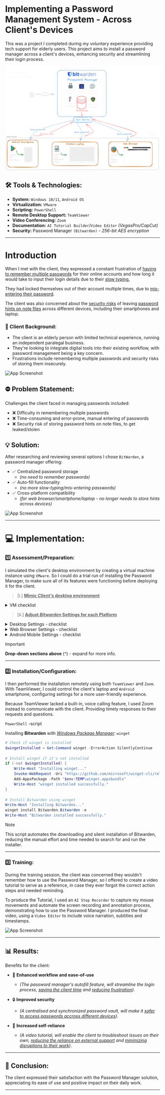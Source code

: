 # Implementing a Password Management System - Across Client's Devices

This was a project I completed during my voluntary experience providing tech support for elderly users. This project aims to install a password manager across a client's devices, enhancing security and 
streamlining their login process.

![Diagram](IMG_PWManager-Diagram.png)

## 🛠 Tools & Technologies:

- **System:** `Windows 10/11`, `Android OS`
- **Virtualization:** `VMware`
- **Scripting:** `PowerShell`
- **Remote Desktop Support:** `TeamViewer`
- **Video Conferencing:** `Zoom`
- **Documentation:** `AI Tutorial Builder`/`Video Editor` *(VegasPro/CapCut)*
- **Security:** Password Manager `(Bitwarden)` - *256-bit AES encryption*

---

# Introduction

When I met with the client, they expressed a constant frustration of <ins>having to remember multiple passwords</ins> for their online accounts and how long it would take to input their login details due to their <ins>slow typing.</ins> 

They had locked themselves out of their account multiple times, due to <ins>mis-entering their password</ins>. 

The client was also concerned about the <ins>security risks</ins> of leaving <ins>password hints on note files</ins> across different devices, including their smartphones and laptop.

### 👤 Client Background:
- The client is an elderly person with limited technical experience, running an independent paralegal business.
- They're looking to integrate digital tools into their existing workflow, with password management being a key concern.
- Frustrations include remembering multiple passwords and security risks of storing them insecurely.

![App Screenshot](https://via.placeholder.com/468x300?text=App+Screenshot+Here)


## ⛔ Problem Statement:
Challenges the client faced in managing passwords included:
- ❌ Difficulty in remembering multiple passwords
- ❌ Time-consuming and error-prone, manual entering of passwords
- ❌ Security risk of storing password hints on note files, to get leaked/stolen

## 💡 Solution:
After researching and reviewing several options I chose `BitWarden`, a password manager offering:
- ✅ Centralized password storage
  - *(no need to remember passwords)*
- ✅ Auto-fill functionality
  - *(no more slow-typing/mis-entering passwords)* 
- ✅ Cross-platform compatibility
  - *(for web browser/smartphone/laptop - no longer needs to store hints across devices)*   

![App Screenshot](https://via.placeholder.com/468x300?text=App+Screenshot+Here)

---

# 💻 Implementation:

### 1️⃣ Assessment/Preparation:
I simulated the client's desktop environment by creating a virtual machine instance using `VMware`. So I could do a trial run of installing the Password Manager, to make sure all of its features were functioning before deploying it for the client.

> [i.] <ins>**Mimic *Client's* desktop environment**</ins>

<details><summary>VM checklist</summary>

  - [x] **OS**: `Windows 10` 
  - [x] **Hardware Specs**: CPU: *2 cores* | RAM: *8GB (8192)* | HDD1: *256GB*
  - [x] **Web Browser**: Firefox
  - [x] **Accounts**: AOL Mail, Outlook, Gmail, PayPal, Metro Bank

</details>

> [ii.] <ins>**Adjust *Bitwarden* Settings for each Platform**</ins>

<details><summary>Desktop Settings - checklist</summary>

  `Windows 10`
  
  SECURITY
  - [x] **Vault timeout**: "On restart" *(Settings > Security)*
  - [x] **Vault timeout action**: "Lock" *(Settings > Security)*
  - [x] **Enable** "Unlock with PIN" *(Settings > Security)*
  - [x] **Unlock with Master PW when app is restarted**: "No" *(Settings > Security)*

  PREFERENCES
  - [x] **Clear clipboard**: "20 seconds" *(Settings > Preferences)*

  APP SETTINGS
  - [x] **Theme**: "Dark" *(Settings > App Settings)*  

</details>

<details><summary>Web Browser Settings - checklist</summary>

  `Firefox`
  
  MANAGE
  - [x] **Show auto-fill menu on form fields**: "When field is selected on focus" *(Settings > Auto-fill)* 
  - [x] **Enable** "Auto-fill on page load" *(Settings > Auto-fill)*
  - [x] **Default URI match detecion**: Base domain *(Settings > Auto-fill)* 

  SECURITY
  - [x] **Vault timeout**: "On restart" *(Settings > Security)*
  - [x] **Vault timeout action**: "Lock" *(Settings > Security)*
  - [x] **Enabl**e "Unlock with PIN code" *(Settings > Security)*
  - [x] **Disable** "Lock with Master PW when app is restarted *(Settings > Security)*

  OTHER
  - [x] **Clear clipboard**: "20 seconds" *(Settings > General)*
  - [x] **Theme**: "Dark" *(Settings > Display)*  

</details>

<details><summary>Android Mobile Settings - checklist</summary>

  `ANDROID OS`
  
  UNLOCK OPTIONS
  - [x] **Enable** "unlock with PIN code" *(Settings > Account Security)*
  - [x] **Unlock with Master PW when app is restarted**: "No" *(Settings > Account Security)*

  SESSION TIMEOUT
  - [x] **Session timeout**: "1 min" *(Settings > Account Security)*
  - [x] **Session timeout action**: "Lock" *(Settings > Account Security)*

  AUTO-FILL
  - [x] **Enable** "auto-fill services" *(Settings > Autofill)*
  - [x] **Enable** "use inline autofill" *(Settings > Autofill)*
  - [x] **Enable** "use accessibility" *(Settings > Autofill)*
  - [x] **Enable** "use draw over" *(Settings > Autofill)*

  APPEARANCE
  - [x] **Theme**: "Dark" *(Settings > Apperance)*

</details>

> [!IMPORTANT]
> **Drop-down sections above** (^) - expand for more info.

---

### 2️⃣ Installation/Configuration:
I then performed the installation remotely using both `TeamViewer` and `Zoom`. With TeamViewer, I could control the client's laptop and `Android` smartphone, configuring settings for a more user-friendly experience.

Because TeamViewer lacked a built-in, voice calling feature, I used Zoom instead to communicate with the client. Providing timely responses to their requests and questions.

`PowerShell` -script

Installing **Bitwarden** with <ins>*Windows Package Manager*</ins>: `winget`

```powershell
# Check if winget is installed
$wingetInstalled = Get-Command winget -ErrorAction SilentlyContinue

# Install winget if it's not installed
if (-not $wingetInstalled) {
    Write-Host "Installing winget..."
    Invoke-WebRequest -Uri "https://github.com/microsoft/winget-cli/releases/latest/download/Microsoft.DesktopAppInstaller_8wekyb3d8bbwe.appxbundle" -OutFile "$env:TEMP\winget.appxbundle"
    Add-AppxPackage -Path "$env:TEMP\winget.appxbundle"
    Write-Host "winget installed successfully."
}

# Install Bitwarden using winget
Write-Host "Installing Bitwarden..."
winget install Bitwarden.Bitwarden -e
Write-Host "Bitwarden installed successfully."

```
> [!NOTE]
> This script automates the downloading and silent installation of Bitwarden, reducing the manual effort and time needed to search for and run the installer.

---

### 3️⃣ Training:
During the training session, the client was concerned they wouldn't remember how to use the Password Manager, so I offered to create a video tutorial to serve as a reference, in case they ever forgot the correct action steps and needed reminding.  

To produce the Tutorial, I used an `AI Step Recorder` to capture my mouse movements and automate the screen recording and annotation process, demonstrating how to use the Password Manager. I produced the final video, using a `Video Editor` to include voice narration, subtitles and timestamps.

![App Screenshot](https://via.placeholder.com/468x300?text=App+Screenshot+Here)

---

## 📊 Results:
Benefits for the client:
- 🚀 **Enhanced workflow and ease-of-use**
    - *(The password manager's autofill feature, will streamline the login process, <ins>saving the client time</ins> and <ins>reducing frustration</ins>)*.
    
- 🔒 **Improved security**
    - *(A centralised and synchronized password vault, will make it <ins>safer to access passwords accross different devices</ins>)*.
    
- 🧠 **Increased self-reliance**
    - *(A video tutorial, will enable the client to troubleshoot issues on their own, <ins>reducing the reliance on external support</ins> and <ins>minimizing disruptions to their work</ins>)*.

---

## 🎉 Conclusion:
The client expressed their satisfaction with the Password Manager solution, appreciating its ease of use and positive impact on their daily work.

---
